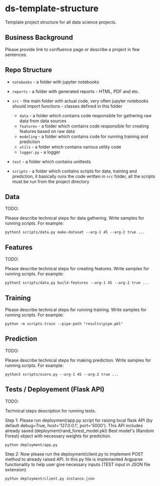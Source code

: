 # ds-template-structure
Template project structure for all data science projects.

## Business Background

Please provide link to confluence page or describe a project in few sentences. 


## Repo Structure 

- `notebooks` - a folder with jupyter notebooks
- `reports` - a folder with generated reports - HTML, PDF and etc. 
- `src` - the main folder with actual code, very often jupyter notebooks should import 
          functions - classes defined in this folder
    - `data` - a folder which contains code responsible for gathering raw data from data sources
    - `features` - a folder which contains code responsible for creating features based on raw data
    - `modeling` - a folder which contains code for running training and prediction
    - `utils` - a folder which contains various utility code   
    - `logger.py` - a logger
    
- `test` - a folder which contains unittests
- `scripts` - a folder which contains scripts for data, training and prediction, 
              it basically runs the code written in `src` folder, all the scripts must be run from the project directory


## Data 

TODO: 

Please describe technical steps for data gathering.
Write samples for running scripts.
For example: 

```shell script
python3 scripts/data.py make-dataset --arg-1 45 --arg-2 true ...
```

## Features 

TODO: 

Please describe technical steps for creating features.
Write samples for running scripts.
For example: 

```shell script
python3 scripts/data.py build-features --arg-1 45 --arg-2 true ...
```

## Training 


Please describe technical steps for running training.
Write samples for running scripts.
For example: 

```shell script
python -m scripts.train --pipe-path "results\pipe.pkl"
```

## Prediction 

TODO: 

Please describe technical steps for making prediction.
Write samples for running scripts.
For example: 

```shell script
python3 scripts/score.py --arg-1 45 --arg-2 true ...
```

## Tests / Deployement (Flask API)

TODO: 

Technical steps description for running tests.

Step 1: Please run deployment/app.py script for raising local flask API (by default debug=True, host='127.0.0.1', port='5000').
This API includes already saved (deployment/rand_forest_model.pkl) Best model's (Random Forest) object with necessary weights for prediction.
```shell script
python deployment/app.py
```
Step 2: Now please run the deployment/client.py to implement POST method to already raised API. 
In this py file is implemented Argparse functionality to help user give necessary inputs (TEST input in JSON file extension)
```shell script
python deployment/client.py instance.json
```
